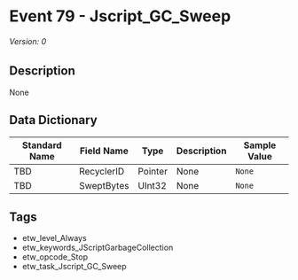 # Event 79 - Jscript_GC_Sweep
###### Version: 0

## Description
None

## Data Dictionary
|Standard Name|Field Name|Type|Description|Sample Value|
|---|---|---|---|---|
|TBD|RecyclerID|Pointer|None|`None`|
|TBD|SweptBytes|UInt32|None|`None`|

## Tags
* etw_level_Always
* etw_keywords_JScriptGarbageCollection
* etw_opcode_Stop
* etw_task_Jscript_GC_Sweep